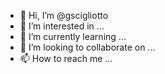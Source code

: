 - 👋 Hi, I’m @gscigliotto
- 👀 I’m interested in ...
- 🌱 I’m currently learning ...
- 💞️ I’m looking to collaborate on ...
- 📫 How to reach me ...

<!---
si, todo eso!
gscigliotto/gscigliotto is a ✨ special ✨ repository because its `README.md` (this file) appears on your GitHub profile.
You can click the Preview link to take a look at your changes.
--->
